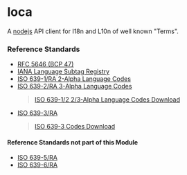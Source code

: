 # loca

A [nodejs](http://nodejs.org/) API client for I18n and L10n of well known "Terms".

### Reference Standards
+ [RFC 5646 (BCP 47)](http://tools.ietf.org/html/rfc5646)
+ [IANA Language Subtag Registry](http://www.iana.org/assignments/language-subtag-registry/language-subtag-registry)
+ [ISO 639-1/RA 2-Alpha Language Codes](http://www.infoterm.info/standardization/Joint_Advisory_Committee.php)
+ [ISO 639-2/RA 3-Alpha Language Codes](http://www.loc.gov/standards/iso639-2/langhome.html)
	> [ISO 639-1/2 2/3-Alpha Language Codes Download](http://www.loc.gov/standards/iso639-2/ascii_8bits.html)
+ [ISO 639-3/RA](http://www-01.sil.org/iso639-3/default.asp)
	> [ISO 639-3 Codes Download](http://www-01.sil.org/iso639-3/download.asp)

#### Reference Standards not part of this Module

+ [ISO 639-5/RA](http://www.loc.gov/standards/iso639-5/langhome5.html)
+ [ISO 639-6/RA](http://www.geolang.com/iso639-6/)